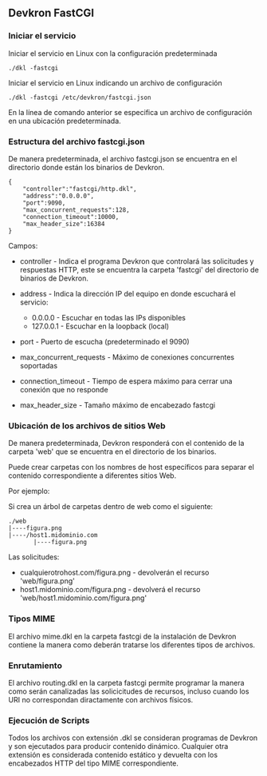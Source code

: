 ## Devkron FastCGI

### Iniciar el servicio

Iniciar el servicio en Linux con la configuración predeterminada
```
./dkl -fastcgi
```

Iniciar el servicio en Linux indicando un archivo de configuración
```
./dkl -fastcgi /etc/devkron/fastcgi.json
```
En la línea de comando anterior se especifica un archivo de configuración en una ubicación predeterminada.

### Estructura del archivo fastcgi.json
De manera predeterminada, el archivo fastcgi.json se encuentra en el directorio donde están los binarios de Devkron.

```
{
    "controller":"fastcgi/http.dkl",
    "address":"0.0.0.0",
    "port":9090,
    "max_concurrent_requests":128,
    "connection_timeout":10000,
    "max_header_size":16384
}

```
Campos:
* controller - Indica el programa Devkron que controlará las solicitudes y respuestas HTTP, este se encuentra la carpeta 'fastcgi' del directorio de binarios de Devkron.

* address - Indica la dirección IP del equipo en donde escuchará el servicio:
  *   0.0.0.0 - Escuchar en todas las IPs disponibles
  *   127.0.0.1 - Escuchar en la loopback (local)

* port - Puerto de escucha (predeterminado el 9090)

* max_concurrent_requests - Máximo de conexiones concurrentes soportadas

* connection_timeout - Tiempo de espera máximo para cerrar una conexión que no responde

* max_header_size - Tamaño máximo de encabezado fastcgi

### Ubicación de los archivos de sitios Web

De manera predeterminada, Devkron responderá con el contenido de la carpeta 'web' que se encuentra en el directorio de los binarios.

Puede crear carpetas con los nombres de host específicos para separar el contenido correspondiente a diferentes sitios Web.

Por ejemplo:

Si crea un árbol de carpetas dentro de web como el siguiente:
```
./web
|----figura.png
|----/host1.midominio.com
       |----figura.png
```
Las solicitudes:
* cualquierotrohost.com/figura.png - devolverán el recurso 'web/figura.png'
* host1.midominio.com/figura.png - devolverá el recurso 'web/host1.midominio.com/figura.png'

### Tipos MIME
El archivo mime.dkl en la carpeta fastcgi de la instalación de Devkron contiene la manera como deberán tratarse los diferentes tipos de archivos.

### Enrutamiento
El archivo routing.dkl en la carpeta fastcgi permite programar la manera como serán canalizadas las solicicitudes de recursos, incluso cuando los URI no correspondan diractamente con archivos físicos.

### Ejecución de Scripts
Todos los archivos con extensión .dkl se consideran programas de Devkron y son ejecutados para producir contenido dinámico. Cualquier otra extensión es considerada contenido estático y devuelta con los encabezados HTTP del tipo MIME correspondiente.

